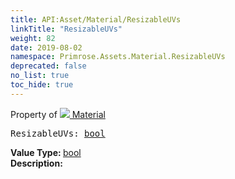 ```yaml
---
title: API:Asset/Material/ResizableUVs
linkTitle: "ResizableUVs"
weight: 82
date: 2019-08-02
namespace: Primrose.Assets.Material.ResizableUVs
deprecated: false
no_list: true
toc_hide: true
---
```

Property of <a href="/docs/api-reference/Class/Material"><img src="/icons/silk/default.png"/>&nbsp;Material</a>
<pre class="method-declaration">
ResizableUVs: <a class="type" href="/docs/api-reference/System/Primitives#boolean">bool</a></pre>
<b>Value Type: </b>
<a class="type" href="/docs/api-reference/System/Primitives#boolean">bool</a>
<br/>
<b>Description: </b>